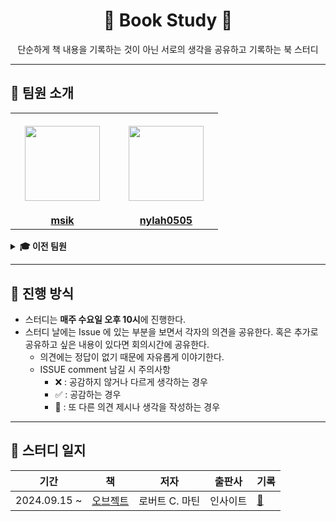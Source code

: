 <div align="center">
  <h1>📖 Book Study 📖</h1>
  <p>단순하게 책 내용을 기록하는 것이 아닌 서로의 생각을 공유하고 기록하는 북 스터디</p>
</div>

---

## 👋 팀원 소개


<table>
  <tr height="160px">
    <th align="center" width="150px">
      <a href="https://github.com/kmss6905"><img height="120px" width="120px" src="https://github.com/kmss6905.png"/>
      </th>
      <th align="center" width="150px">
      <a href="https://github.com/kmss6905"><img height="120px" width="120px" src="https://github.com/nylah0505.png"/>
      </th>
  </tr>
  <tr>
    <td align="center" width="150px">
      <a href="https://github.com/kmss6905"><strong>msik</strong></a>
    </td>
    <td align="center" width="150px">
      <a href="https://github.com/nylah0505.png"><strong>nylah0505</strong></a>
    </td>
  </tr>
  
</table>

<details>

<summary><strong>🎓 이전 팀원</strong></summary>

</details>


---

## 📌 진행 방식
- 스터디는 **매주 수요일 오후 10시**에 진행한다.
- 스터디 날에는 Issue 에 있는 부분을 보면서 각자의 의견을 공유한다. 혹은 추가로 공유하고 싶은 내용이 있다면 회의시간에 공유한다.
  - 의견에는 정답이 없기 때문에 자유롭게 이야기한다.
  - ISSUE comment 남길 시 주의사항
    - ❌ : 공감하지 않거나 다르게 생각하는 경우
    - ✅ : 공감하는 경우
    - 💬 : 또 다른 의견 제시나 생각을 작성하는 경우

---

## 📄 스터디 일지

|          기간           |                                              책                                               |        저자        |   출판사   | 기록                                                          |
| :---------------------: | :-------------------------------------------------------------------------------------------: | :----------------: | :--------: | :------------------------------------------------------------ |
| 2024.09.15 ~  |               [오브젝트](https://www.google.com/search?q=yes24&rlz=1C5CHFA_enKR982KR982&oq=yes24&gs_lcrp=EgZjaHJvbWUqDAgAECMYJxiABBiKBTIMCAAQIxgnGIAEGIoFMg0IARAuGMcBGNEDGIAEMg0IAhAAGIsDGIAEGPMFMg8IAxAAGBQYhwIYiwMYgAQyBggEEEUYPDIGCAUQRRg8MgYIBhBFGDwyBggHEEUYPNIBCDIxNDVqMWo3qAIAsAIA&sourceid=chrome&ie=UTF-8)               |   로버트 C. 마틴   |  인사이트  | [📝](./books/01-object/)                                  |
